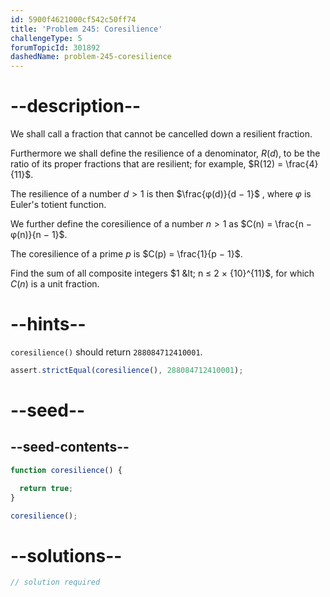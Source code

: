 ```yaml
---
id: 5900f4621000cf542c50ff74
title: 'Problem 245: Coresilience'
challengeType: 5
forumTopicId: 301892
dashedName: problem-245-coresilience
---
```


# --description--

We shall call a fraction that cannot be cancelled down a resilient fraction.

Furthermore we shall define the resilience of a denominator, $R(d)$, to be the ratio of its proper fractions that are resilient; for example, $R(12) = \frac{4}{11}$.

The resilience of a number $d > 1$ is then $\frac{φ(d)}{d − 1}$ , where $φ$ is Euler's totient function.

We further define the coresilience of a number $n > 1$ as $C(n) = \frac{n − φ(n)}{n − 1}$.

The coresilience of a prime $p$ is $C(p) = \frac{1}{p − 1}$.

Find the sum of all composite integers $1 &lt; n ≤ 2 × {10}^{11}$, for which $C(n)$ is a unit fraction.

# --hints--

`coresilience()` should return `288084712410001`.

```js
assert.strictEqual(coresilience(), 288084712410001);
```

# --seed--

## --seed-contents--

```js
function coresilience() {

  return true;
}

coresilience();
```

# --solutions--

```js
// solution required
```
